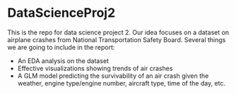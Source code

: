 # DataScienceProj2
This is the repo for data science project 2. Our idea focuses on a dataset on airplane crashes from National Transportation Safety Board. Several things we are going to include in the report: 
 - An EDA analysis on the dataset
 - Effective visualizations showing trends of air crashes 
 - A GLM model predicting the survivability of an air crash given the weather, engine type/engine number, aircraft type, time of the day, etc. 
